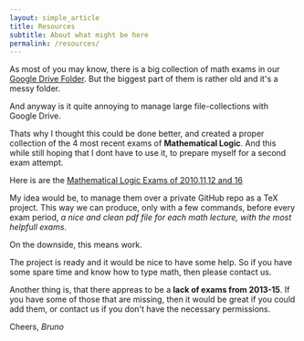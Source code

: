```yaml
---
layout: simple_article
title: Resources
subtitle: About what might be here
permalink: /resources/
---
```

As most of you may know, there is a big collection of math exams in our [Google Drive Folder](https://drive.google.com/folderview?id=0B7WeH9ZCm3RbRjhISDE3NkdBUWc). But the biggest part of them is rather old and it's a messy folder.

And anyway is it quite annoying to manage large file-collections with Google Drive.

Thats why I thought this could be done better, and created a proper collection of the 4 most recent exams of **Mathematical Logic**. And this while still hoping that I dont have to use it, to prepare myself for a second exam attempt.

Here is are the
[Mathematical Logic Exams of 2010,11,12 and 16](../resources/exams/logic.pdf)

My idea would be, to manage them over a private GitHub repo as a TeX project. This way we can produce, only with a few commands, before every exam period, *a nice and clean pdf file for each math lecture, with the most helpfull exams*.

On the downside, this means work.

The project is ready and it would be nice to have some help. So if you have some spare time and know how to type math, then please contact us.

Another thing is, that there appreas to be a **lack of exams from 2013-15**. If you have some of those that are missing, then it would be great if you could add them, or contact us if you don't have the necessary permissions.

Cheers, *Bruno*
